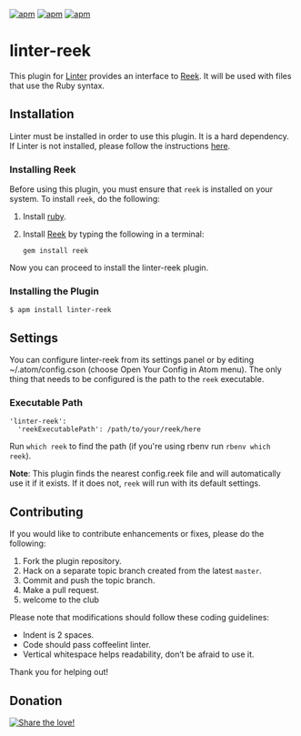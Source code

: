 [![apm](https://img.shields.io/apm/dm/linter-reek.svg)](https://atom.io/packages/linter-reek) [![apm](https://img.shields.io/apm/v/linter-reek.svg)](https://atom.io/packages/linter-reek) [![apm](https://img.shields.io/apm/l/linter-reek.svg)](https://atom.io/packages/linter-reek)

linter-reek
=========================

This plugin for [Linter](https://github.com/AtomLinter/Linter) provides an
interface to [Reek](https://github.com/troessner/reek). It will be used with
files that use the Ruby syntax.

## Installation
Linter must be installed in order to use this plugin. It is a hard dependency.
If Linter is not installed, please follow the instructions
[here](https://github.com/AtomLinter/Linter).

### Installing Reek
Before using this plugin, you must ensure that `reek` is installed on your
system. To install `reek`, do the following:

1. Install [ruby](https://www.ruby-lang.org/).

2. Install [Reek](https://github.com/troessner/reek) by typing the following in
a terminal:
   ```
   gem install reek
   ```

Now you can proceed to install the linter-reek plugin.

### Installing the Plugin
```
$ apm install linter-reek
```

## Settings
You can configure linter-reek from its settings panel or by editing
~/.atom/config.cson (choose Open Your Config in Atom menu). The only thing that
needs to be configured is the path to the `reek` executable.

### Executable Path
```
'linter-reek':
  'reekExecutablePath': /path/to/your/reek/here
```
Run `which reek` to find the path (if you're using rbenv run `rbenv which reek`).

**Note**: This plugin finds the nearest config.reek file and will automatically use it if it exists. If it does not, `reek` will run with its default settings.

## Contributing
If you would like to contribute enhancements or fixes, please do the following:

1. Fork the plugin repository.
1. Hack on a separate topic branch created from the latest `master`.
1. Commit and push the topic branch.
1. Make a pull request.
1. welcome to the club

Please note that modifications should follow these coding guidelines:

- Indent is 2 spaces.
- Code should pass coffeelint linter.
- Vertical whitespace helps readability, don’t be afraid to use it.

Thank you for helping out!

## Donation
[![Share the love!](https://techtalkers.files.wordpress.com/2012/07/buy-me-a-beer-button.jpg)](https://www.paypal.com/cgi-bin/webscr?cmd=_s-xclick&hosted_button_id=Q7588UPXABV3A)

